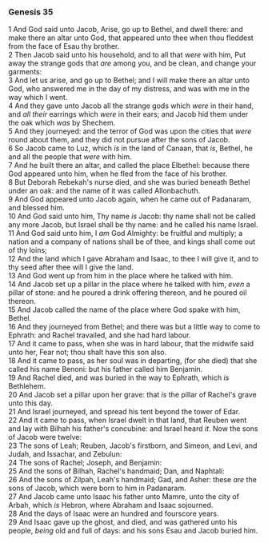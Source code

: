 ### Genesis 35

1 And God said unto Jacob, Arise, go up to Bethel, and dwell there: and make there an altar unto God, that appeared unto thee when thou fleddest from the face of Esau thy brother.  
2 Then Jacob said unto his household, and to all that *were* with him, Put away the strange gods that *are* among you, and be clean, and change your garments:  
3 And let us arise, and go up to Bethel; and I will make there an altar unto God, who answered me in the day of my distress, and was with me in the way which I went.  
4 And they gave unto Jacob all the strange gods which *were* in their hand, and *all their* earrings which *were* in their ears; and Jacob hid them under the oak which *was* by Shechem.  
5 And they journeyed: and the terror of God was upon the cities that *were* round about them, and they did not pursue after the sons of Jacob.  
6 So Jacob came to Luz, which *is* in the land of Canaan, that *is*, Bethel, he and all the people that *were* with him.  
7 And he built there an altar, and called the place Elbethel: because there God appeared unto him, when he fled from the face of his brother.  
8 But Deborah Rebekah's nurse died, and she was buried beneath Bethel under an oak: and the name of it was called Allonbachuth.  
9 And God appeared unto Jacob again, when he came out of Padanaram, and blessed him.  
10 And God said unto him, Thy name *is* Jacob: thy name shall not be called any more Jacob, but Israel shall be thy name: and he called his name Israel.  
11 And God said unto him, I *am* God Almighty: be fruitful and multiply; a nation and a company of nations shall be of thee, and kings shall come out of thy loins;  
12 And the land which I gave Abraham and Isaac, to thee I will give it, and to thy seed after thee will I give the land.  
13 And God went up from him in the place where he talked with him.  
14 And Jacob set up a pillar in the place where he talked with him, *even* a pillar of stone: and he poured a drink offering thereon, and he poured oil thereon.  
15 And Jacob called the name of the place where God spake with him, Bethel.  
16 And they journeyed from Bethel; and there was but a little way to come to Ephrath: and Rachel travailed, and she had hard labour.  
17 And it came to pass, when she was in hard labour, that the midwife said unto her, Fear not; thou shalt have this son also.  
18 And it came to pass, as her soul was in departing, (for she died) that she called his name Benoni: but his father called him Benjamin.  
19 And Rachel died, and was buried in the way to Ephrath, which *is* Bethlehem.  
20 And Jacob set a pillar upon her grave: that *is* the pillar of Rachel's grave unto this day.  
21 And Israel journeyed, and spread his tent beyond the tower of Edar.  
22 And it came to pass, when Israel dwelt in that land, that Reuben went and lay with Bilhah his father's concubine: and Israel heard *it*. Now the sons of Jacob were twelve:  
23 The sons of Leah; Reuben, Jacob's firstborn, and Simeon, and Levi, and Judah, and Issachar, and Zebulun:  
24 The sons of Rachel; Joseph, and Benjamin:  
25 And the sons of Bilhah, Rachel's handmaid; Dan, and Naphtali:  
26 And the sons of Zilpah, Leah's handmaid; Gad, and Asher: these *are* the sons of Jacob, which were born to him in Padanaram.  
27 And Jacob came unto Isaac his father unto Mamre, unto the city of Arbah, which *is* Hebron, where Abraham and Isaac sojourned.  
28 And the days of Isaac were an hundred and fourscore years.  
29 And Isaac gave up the ghost, and died, and was gathered unto his people, *being* old and full of days: and his sons Esau and Jacob buried him.  
